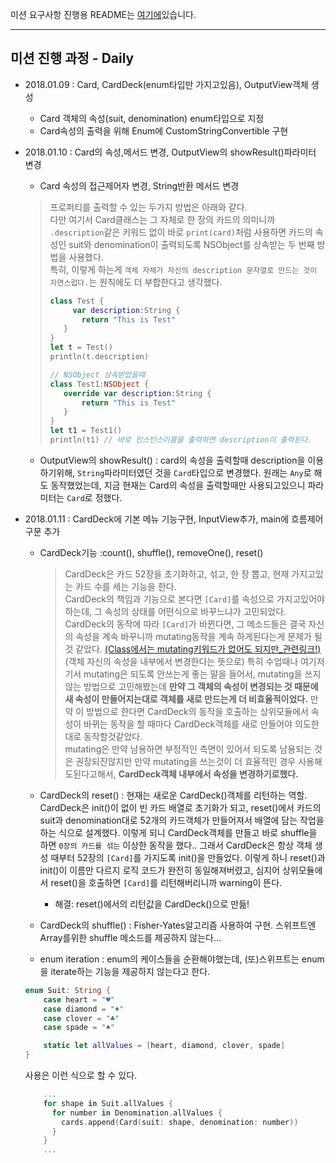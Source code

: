 미션 요구사항 진행용 README는 [여기에](https://github.com/youth27/swift-cardgame/blob/card-step3/README2.md)있습니다.
***
## 미션 진행 과정 - Daily
- 2018.01.09 : Card, CardDeck(enum타입만 가지고있음), OutputView객체 생성
  - Card 객체의 속성(suit, denomination) enum타입으로 지정
  - Card속성의 출력을 위해 Enum에 CustomStringConvertible 구현
- 2018.01.10 : Card의 속성,메서드 변경, OutputView의 showResult()파라미터 변경
  - Card 속성의 접근제어자 변경, String반환 메서드 변경
  > 프로퍼티를 출력할 수 있는 두가지 방법은 아래와 같다. <br/>
  > 다만 여기서 Card클래스는 그 자체로 한 장의 카드의 의미니까 `.description`같은 키워드 없이 바로 `print(card)`처럼 사용하면 카드의 속성인 suit와 denomination이 출력되도록 NSObject를 상속받는 두 번째 방법을 사용했다. <br/>
  > 특히, 이렇게 하는게 `객체 자체가 자신의 description 문자열로 만드는 것이 자연스럽다.`는 원칙에도 더 부합한다고 생각했다.
  > ```swift
  > class Test {
  >      var description:String {
  >        return "This is Test"
  >    }
  >}
  >let t = Test()
  >println(t.description)
  >
  > // NSObject 상속받았을때
  >class Test1:NSObject {
  >    override var description:String {
  >        return "This is Test"
  >    }
  >}
  >let t1 = Test1()
  >println(t1) // 바로 인스턴스이름을 출력하면 description이 출력된다.
  > ```

  - OutputView의 showResult() : card의 속성을 출력할때 description을 이용하기위해, `String`파라미터였던 것을 `Card`타입으로 변경했다. 원래는 `Any`로 해도 동작했었는데, 지금 현재는 Card의 속성을 출력할때만 사용되고있으니 파라미터는 `Card`로 정했다.

- 2018.01.11 : CardDeck에 기본 메뉴 기능구현, InputView추가, main에 흐름제어구문 추가
  - CardDeck기능 :count(), shuffle(), removeOne(), reset()
    > CardDeck은 카드 52장을 초기화하고, 섞고, 한 장 뽑고, 현재 가지고있는 카드 수를 세는 기능을 한다. <br/>
    > CardDeck의 책임과 기능으로 본다면 `[Card]`를 속성으로 가지고있어야하는데, 그 속성의 상태를 어떤식으로 바꾸느냐가 고민되었다. CardDeck의 동작에 따라 `[Card]`가 바뀐다면, 그 메소드들은 결국 자신의 속성을 계속 바꾸니까 mutating동작을 계속 하게된다는게 문제가 될 것 같았다. [(Class에서는 mutating키워드가 없어도 되지만_관련링크!)](https://stackoverflow.com/questions/38422781/mutating-function-inside-class)<br/>
    > (객체 자신의 속성을 내부에서 변경한다는 뜻으로) 특히 수업때나 여기저기서 mutating은 되도록 안쓰는게 좋는 말을 들어서, mutating을 쓰지 않는 방법으로 고민해봤는데 **만약 그 객체의 속성이 변경되는 것 때문에 새 속성이 만들어지는대로 객체를 새로 만드는게 더 비효율적이었다.** 만약 이 방법으로 한다면 CardDeck의 동작을 호출하는 상위모듈에서 속성이 바뀌는 동작을 할 때마다 CardDeck객체를 새로 만들어야 의도한대로 동작할것같았다. <br/>
    > mutating은 만약 남용하면 부정적인 측면이 있어서 되도록 남용되는 것은 권장되진않지만 만약 mutating을 쓰는것이 더 효율적인 경우 사용해도된다고해서, **CardDeck객체 내부에서 속성을 변경하기로했다.**

  - CardDeck의 reset() : 현재는 새로운 CardDeck()객체를 리턴하는 역할. <br/>
  CardDeck은 init()이 없이 빈 카드 배열로 초기화가 되고, reset()에서 카드의 suit과 denomination대로 52개의 카드객체가 만들어져서 배열에 담는 작업을 하는 식으로 설계했다. 이렇게 되니 CardDeck객체를 만들고 바로 shuffle을 하면 `0장의 카드를 섞는` 이상한 동작을 했다.. 그래서 CardDeck은 항상 객체 생성 때부터 52장의 `[Card]`를 가지도록 init()을 만들었다. 이렇게 하니 reset()과 init()이 이름만 다르지 로직 코드가 완전히 동일해져버렸고, 심지어 상위모듈에서 reset()을 호출하면 `[Card]`를 리턴해버리니까 warning이 뜬다.
    - 해결: reset()에서의 리턴값을 CardDeck()으로 만듦!

  - CardDeck의 shuffle() : Fisher-Yates알고리즘 사용하여 구현. 스위프트엔 Array를위한 shuffle 메소드를 제공하지 않는다...
  - enum iteration : enum의 케이스들을 순환해야했는데, (또)스위프트는 enum을 iterate하는 기능을 제공하지 않는다고 한다.

  ```swift
  enum Suit: String {
      case heart = "♥️"
      case diamond = "♦️"
      case clover = "♣️"
      case spade = "♠️"

      static let allValues = [heart, diamond, clover, spade]
  }
  ```

  사용은 이런 식으로 할 수 있다.
  ```swift
      ...
      for shape in Suit.allValues {
        for number in Denomination.allValues {
          cards.append(Card(suit: shape, denomination: number))
        }
      }  
      ...
  ```
